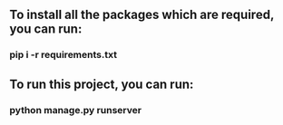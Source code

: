 ## To install all the packages which are required, you can run:

### pip i -r requirements.txt

## To run this project, you can run:

### python manage.py runserver


